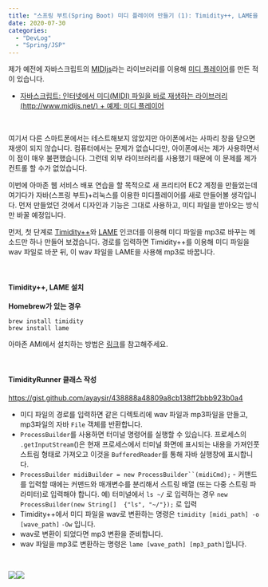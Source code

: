 ```yaml
---
title: "스프링 부트(Spring Boot) 미디 플레이어 만들기 (1): Timidity++, LAME을 이용해 미디(midi) 파일을 mp3로 변환하는 메소드 만들기"
date: 2020-07-30
categories: 
  - "DevLog"
  - "Spring/JSP"
---
```


제가 예전에 자바스크립트의 [MIDIjs](http://www.midijs.net/)라는 라이브러리를 이용해 [미디 플레이어](http://yoonbumtae.com/music/midi/)를 만든 적이 있습니다.

- [자바스크립트: 인터넷에서 미디(MIDI) 파일을 바로 재생하는 라이브러리(http://www.midijs.net/) + 예제: 미디 플레이어](http://yoonbumtae.com/?p=1054)

 

여기서 다른 스마트폰에서는 테스트해보지 않았지만 아이폰에서는 사파리 창을 닫으면 재생이 되지 않습니다. 컴퓨터에서는 문제가 없습니다만, 아이폰에서는 제가 사용하면서 이 점이 매우 불편했습니다. 그런데 외부 라이브러리를 사용했기 때문에 이 문제를 제가 컨트롤 할 수가 없었습니다.

이번에 아마존 웹 서비스 배포 연습을 할 목적으로 새 프리티어 EC2 계정을 만들었는데 여기다가 자바(스프링 부트)+리눅스를 이용한 미디플레이어를 새로 만들어볼 생각입니다. 먼저 만들었던 것에서 디자인과 기능은 그대로 사용하고, 미디 파일을 받아오는 방식만 바꿀 예정입니다.

먼저, 첫 단계로 [Timidity++](https://wiki.archlinux.org/index.php/Timidity)와 [LAME](https://lame.sourceforge.io/) 인코더를 이용해 미디 파일을 mp3로 바꾸는 메소드만 하나 만들어 보겠습니다. 경로를 입력하면 Timidity++를 이용해 미디 파일을 wav 파일로 바꾼 뒤, 이 wav 파일을 LAME을 사용해 mp3로 바꿉니다.

 

#### **Timidity++, LAME 설치**

**Homebrew가 있는 경우**

```
brew install timidity
brew install lame
```

아마존 AMI에서 설치하는 방법은 [링크](https://blog.rajephon.dev/2018/10/19/convert-midi-to-mp3-ogg-on-aws-linux/)를 참고해주세요.

 

#### **TimidityRunner 클래스 작성**

https://gist.github.com/ayaysir/438888a48809a8cb138ff2bbb923b0a4

- 미디 파일의 경로를 입력하면 같은 디렉토리에 wav 파일과 mp3파일을 만들고, mp3파일의 자바 `File` 객체를 반환합니다.
- `ProcessBuilder`를 사용하면 터미널 명령어를 실행할 수 있습니다. 프로세스의 `.getInputStream`()은 현재 프로세스에서 터미널 화면에 표시되는 내용을 가져인풋 스트림 형태로 가져오고 이것을 `BufferedReader`를 통해 자바 실행창에 표시합니다.
- `ProcessBuilder midiBuilder = new ProcessBuilder``(midiCmd);` - 커맨드를 입력할 때에는 커맨드와 매개변수를 분리해서 스트링 배열 (또는 다중 스트링 파라미터)로 입력해야 합니다. 예) 터미널에서 `ls ~/` 로 입력하는 경우 `new ProcessBuilder(new String[]  {"ls", "~/"});` 로 입력
- Timidity++에서 미디 파일을 wav로 변환하는 명령은 `timidity [midi_path] -o [wave_path]` `-Ow` 입니다.
- wav로 변환이 되었다면 mp3 변환을 준비합니다.
- wav 파일을 mp3로 변환하는 명령은 `lame [wave_path] [mp3_path]`입니다.

 

![](./assets/img/wp-content/uploads/2020/07/스크린샷-2020-08-01-오후-3.31.52.png)![](./assets/img/wp-content/uploads/2020/07/스크린샷-2020-08-01-오후-3.32.09.png)
